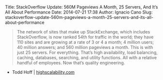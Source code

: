 Title: StackOverflow Update: 560M Pageviews A Month, 25 Servers, And It’s All About Performance
Date: 2014-07-21 17:38
Author: Ignacio Cano
Slug: stackoverflow-update-560m-pageviews-a-month-25-servers-and-its-all-about-performance

> The network of sites that make up StackExchange, which includes
> StackOverflow, is now ranked 54th for traffic in the world; they have
> 110 sites and are growing at a rate of 3 or 4 a month; 4 million
> users; 40 million answers; and 560 million pageviews a month. This is
> with just 25 servers. For everything. That’s high availability, load
> balancing, caching, databases, searching, and utility functions. All
> with a relative handful of employees. Now that’s quality engineering.

- Todd Hoff | [highscalability.com][]

  [highscalability.com]: http://highscalability.com/blog/2014/7/21/stackoverflow-update-560m-pageviews-a-month-25-servers-and-i.html
    "StackOverflow Update: 560M Pageviews A Month, 25 Servers, And It's All About Performance"
